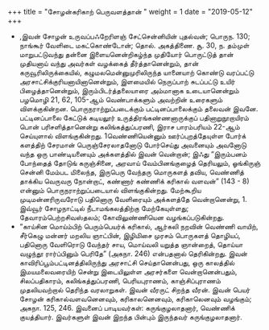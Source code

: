 ﻿+++
title = "சோழன்கரிகாற் பெருவளத்தான்  "
weight = 1
date = "2019-05-12"
+++


-  ,இவன் சோழன் உருவப்பஃறேரிளஞ் சேட்சென்னியின் புதல்வன்; பொருந. 130; நாங்கூர் வேளிடை மகட்கொண்டோன்; தொல். அகத்திணை. சூ. 30, ந. தம்முள் மாறுபட்டுவந்து தன்னை இளையனென்றிகழ்ந்த முதியோர் பொருட்டுத் தான் முதியனாய் வந்து அவர்கள் வழக்கைத் தீர்த்தானென்றும், தான் கருவூரிலிருக்கையில், கழுமலமென்னுமுரிலிருந்த யானையாற் கொண்டு வரப்பட்டு அரசாட்சிக்குரியனாயினானென்றும், இளமையில் நெருப்பாற் சுடப்பட்டு உயிர் பிழைத்தானென்றும், இரும்பிடர்த்தலையாரை அம்மானாக உடையானென்றும் பழமொழி 21, 62, 105-ஆம் வெண்பாக்களும் அவற்றின் உரைகளும் விளக்குகின்றன. பொருநராற்றுப்படைக்கும் பட்டினப்பாலைக்கும் தலைவன் இவனே. பட்டினப்பாலை கேட்டுக் கடியலூர் உருத்திரங்கண்ணனாருக்குப் பதினாறுநூறாயிரம் பொன் பரிசளித்தானென்று கலிங்கத்துப்பரணி, இராச பாரம்பரியம் 22-ஆம் செய்யுளால் விளங்குகின்றது. 1வெண்ணியென்னும் ஊர்ப்புறத்தேயுள்ள போர்க் களத்திற் சேரமான் பெருஞ்சேரலாதனோடு போர்செய்து அவனையும் அவனோடு வந்த ஒரு பாண்டியனையும் அக்களத்தில் இவன் வென்றான்; இஃது “இரும்பனம் போந்தைத் தோடுங் கருஞ்சினை, அரவாய் வேம்பினங்குழைத் தெரியலும், ஓங்கிருஞ் சென்னி மேம்பட மிலைந்த, இருபெரு வேந்தரு மொருகளத் தவிய, வெண்ணித் தாக்கிய வெருவரு நோன்றாட், கண்ணார் கண்ணிக் கரிகால் வளவன்” (143 - 8)  என்னும் பொருநராற்றுப்படையால் விளங்குகின்றது. மேற்கூறிய முடிமன்னரிருவரோடு பதினொரு வேளிரையும் அக்களத்தே வென்றானென்று,  1. இவ்வூர் சோழநாட்டில் நீடாமங்கலத்திற்கு மேற்கேயுள்ளது; தேவாரம்பெற்றசிவஸ்தலம்; கோவிலுண்ணியென வழங்கப்படுகின்றது. 
-  “காய்சின மொய்ம்பிற் பெரும்பெயர்க் கரிகால், ஆர்கலி நறவின் வெண்ணி வாயிற், சீர்கெழு மன்னர் மறலிய ஞாட்பின், இழிமிசை முரசம் பொருகளத் தொழியப், பதினொரு வேளிரொடு வேந்தர் சாய, மொய்வலி யறுத்த ஞான்றைத், தொய்யா வழுந்தூ ரார்ப்பினும் பெரிதே” (அகநா. 246)  என்பதனால் தெரிகின்றது. இவன் காவிரிப்பூம்பட்டினத்திலிருந்து அரசாட்சி செய்தானென்பது, ஒரு காலத்தில் இமயமலைவரையிற் சென்று இடையிலுள்ள அரசர்களை வென்றானென்பதும், சிலப்பதிகாரம், கலிங்கத்துப்பரணி, பெரியபுராணம், காஞ்சிப்புராணம் முதலியவற்றால் தெரிந்த வரலாறுகள். இவன் வீரருட் சிறந்த வீரன். இவன் பெயர் சோழன் கரிகால்வளவனெனவும், கரிகாலனெனவும், கரிகாலெனவும் வழங்கும்; அகநா. 125, 246. இவனைப் பாடியவர்கள்: கருங்குழலாதனார், வெண்ணிக் குயத்தியார். இவர்களுள் இவன் இறந்த பின்பும் இருந்தவர் கருங்குழலாதனார். 
  
